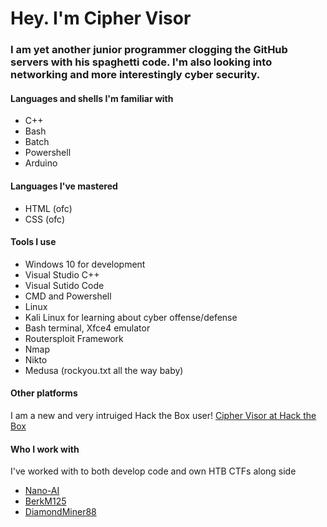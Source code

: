 # **Hey. I'm Cipher Visor**

### **I am yet another junior programmer clogging the GitHub servers with his spaghetti code. I'm also looking into networking and more interestingly cyber security.**

#### **Languages and shells I'm familiar with**
* C++
* Bash
* Batch 
* Powershell
* Arduino

#### **Languages I've mastered**
* HTML (ofc)
* CSS (ofc)

#### **Tools I use**
* Windows 10 for development
*   Visual Studio C++
*   Visual Sutido Code
*   CMD and Powershell
* Linux
*   Kali Linux for learning about cyber offense/defense
*   Bash terminal, Xfce4 emulator
*   Routersploit Framework
*   Nmap 
*   Nikto
*   Medusa (rockyou.txt all the way baby)   

#### **Other platforms**
I am a new and very intruiged Hack the Box user! [Cipher Visor at Hack the Box](https://www.hackthebox.eu/home/users/profile/432595)
<script src="https://www.hackthebox.eu/badge/432595"></script>

#### **Who I work with**
I've worked with to both develop code and own HTB CTFs along side
* [Nano-AI](https://github.com/nano-ai)
* [BerkM125](https://github.com/BerkM125)
* [DiamondMiner88](https://github.com/DiamondMiner88)
